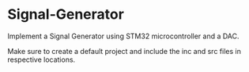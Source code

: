 # Signal-Generator
Implement a Signal Generator using STM32 microcontroller and a DAC.

Make sure to create a default project and include the inc and src files in respective locations.
